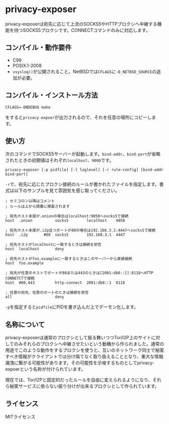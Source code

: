 # privacy-exposer

privacy-exposerは宛先に応じて上流のSOCKS5やHTTPプロクシへ中継する機能を持つSOCKS5プロクシです。CONNECTコマンドのみに対応します。

## コンパイル・動作要件

* C99
* POSIX.1-2008
* `vsyslog()`が公開されること。NetBSDでは`CFLAGS`に`-D_NETBSD_SOURCE`の追加が必要。

## コンパイル・インストール方法

```
CFLAGS=-DNDEBUG make
```

をすると`privacy-expoer`が出力されるので、それを任意の場所にコピーします。

## 使い方

次のコマンドでSOCKS5サーバーが起動します。`bind-addr`、`bind-port`が省略されたときの初期値はそれぞれ`localhost`、`9000`です。

```
privacy-exposer [-p pidfile] [-l loglevel] [-r rule-config] [bind-addr bind-port]
```

`-r`で、宛先に応じたプロクシ接続のルールが書かれたファイルを指定します。書式は以下のサンプルを見て雰囲気を感じ取ってください。

```
; セミコロン以降はコメント
; ルールは上から順番に検査されます

; 宛先ホスト末尾が.onionの場合はlocalhost:9050へsocks5で接続
host  .onion          socks5        localhost    9050

; 宛先ホスト末尾が.i2p且つポートが80の場合は192.168.3.1:4447へsocks5で接続
host  .i2p       #80  socks5        192.168.3.1  4447

; 宛先ホストがlocalhostに一致するときは接続を拒否
host  localhost       deny

; 宛先ホストがfoo.exampleに一致するときはこのサーバーから直接接続
host  foo.example

; 宛先が任意のホストでポートが80または443のときは[2001:db8::1]:8118へHTTP CONNETCTで接続
host  #80,443         http-connect  2001:db8::1  8118

; 任意の宛先、任意のポートのときは接続を拒否
all                   deny
```

`-p`を指定すると`pidfile`にPIDを書き込んだ上でデーモン化します。

## 名称について

privacy-exposerは通常のプロクシとして振る舞いつつTor/I2P上のサイトに対してのみそれらのプロクシへ中継させたいという動機から作られました。通常の用途でこのような動作をするプロクシを使うと、互いのネットワーク同士で秘匿すべき情報がクライアントでは分け隔てなく取り扱えることとなり、重大な情報漏洩に繋がる可能性があります。その可能性を示唆するものとしてprivacy-expoerという名称が付けられています。

現在では、Tor/I2Pと固定的だったルールを自由に変えられるようになり、それら秘匿サービスに依らない振り分けが出来るプロクシとして作られています。

## ライセンス

MITライセンス
